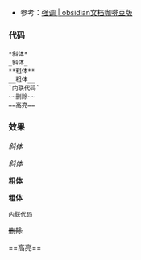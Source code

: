 - 参考：[强调 | obsidian文档咖啡豆版](https://coffeetea.top/zh/markdown/emphasize.html)
### 代码
```markdwon
*斜体* 
_斜体_    
**粗体**   
__粗体__
`内联代码`  
~~删除~~
==高亮==
```
### 效果
*斜体* 

_斜体_    

**粗体**   

__粗体__

`内联代码`  

~~删除~~

==高亮==
